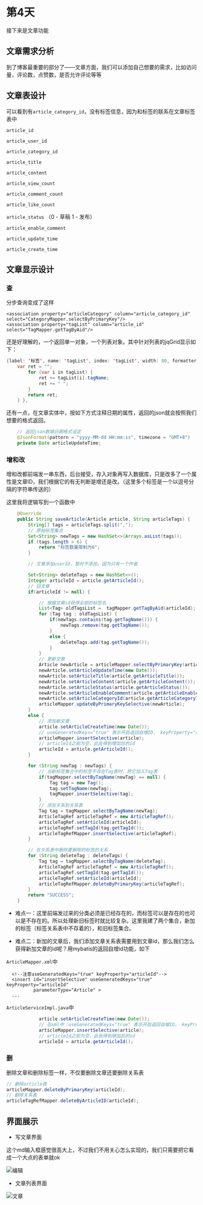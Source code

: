 # 第4天

接下来是文章功能

## 文章需求分析

到了博客最重要的部分了——文章方面，我们可以添加自己想要的需求，比如访问量，评论数，点赞数，是否允许评论等等

## 文章表设计

可以看到有`article_category_id`，没有标签信息，因为和标签的联系在文章标签表中

  `article_id` 
  
  `article_user_id` 
  
  `article_category_id` 
  
  `article_title` 

  `article_content`  
  
   `article_view_count` 
   
  `article_comment_count` 
  
  `article_like_count` 
  
  `article_status` （0 - 草稿 1 - 发布）

  `article_enable_comment` 
  
  `article_update_time`  
  
  `article_create_time` 

## 文章显示设计


### 查

分步查询变成了这样

```
<association property="articleCategory" column="article_category_id" select="CategoryMapper.selectByPrimaryKey"/>
<association property="tagList" column="article_id" select="TagMapper.getTagByAid"/>
```

还是好理解的，一个返回单一对象，一个列表对象。其中针对列表的jqGrid显示如下：

```java
{label: '标签', name: 'tagList', index: 'tagList', width: 80, formatter: function (tagList) {
    var ret = "";
        for (var i in tagList) {
            ret += tagList[i].tagName;
            ret += " ";
        }
        return ret;
    } },
```

还有一点，在文章实体中，按如下方式注释日期的属性，返回的json就会按照我们想要的格式返回。

```java
    // 返回json数据日期格式设定
    @JsonFormat(pattern = "yyyy-MM-dd HH:mm:ss", timezone = "GMT+8")
    private Date articleUpdateTime;
```

### 增和改

增和改都前端发一串东西，后台接受，存入对象再写入数据库，只是改多了一个属性是文章ID，我们根据它的有无判断是增还是改。（这里多个标签是一个以逗号分隔的字符串传送的）

这里我将逻辑写到一个函数中

```java
    @Override
    public String saveArticle(Article article, String articleTags) {
        String[] tags = articleTags.split(",");
        // 原始标签集合
        Set<String> newTags = new HashSet<>(Arrays.asList(tags));
        if (tags.length > 6) {
            return "标签数量限制为6";
        }

        // 文章添加userID，暂时不添加，因为只有一个作者

        Set<String> deleteTags = new HashSet<>();
        Integer articleId = article.getArticleId();
        // 旧文章
        if(articleId != null) {

            // 根据文章id获得全部的标签名
            List<Tag> oldTagsList =  tagMapper.getTagByAid(articleId);
            for (Tag tag : oldTagsList) {
                if(newTags.contains(tag.getTagName())) {
                    newTags.remove(tag.getTagName());
                }
                else {
                    deleteTags.add(tag.getTagName());
                }
            }
            // 更新文章
            Article newArticle = articleMapper.selectByPrimaryKey(articleId);
            newArticle.setArticleUpdateTime(new Date());
            newArticle.setArticleTitle(article.getArticleTitle());
            newArticle.setArticleContent(article.getArticleContent());
            newArticle.setArticleStatus(article.getArticleStatus());
            newArticle.setArticleEnableComment(article.getArticleEnableComment());
            newArticle.setArticleCategoryId(article.getArticleCategoryId());
            articleMapper.updateByPrimaryKeySelective(newArticle);
        }
        else {
            // 添加新文章
            article.setArticleCreateTime(new Date());
            // useGeneratedKeys="true" 表示开启返回自增ID， keyProperty="articleId" 表示返回主键的名字。
            articleMapper.insertSelective(article);
            // articleId之前为空，此处得到增加后的id
            articleId = article.getArticleId();
        }

        for (String newTag : newTags) {
            // 当新标签集合中的标签不存在Tag表时，把它加入Tag表
            if(tagMapper.selectByTagName(newTag) == null) {
                Tag tag = new Tag();
                tag.setTagName(newTag);
                tagMapper.insertSelective(tag);
            }
            // 添加关系到关系表
            Tag tag = tagMapper.selectByTagName(newTag);
            ArticleTagRef articleTagRef = new ArticleTagRef();
            articleTagRef.setArticleId(articleId);
            articleTagRef.setTagId(tag.getTagId());
            articleTagRefMapper.insertSelective(articleTagRef);
        }

        // 在关系表中删除要删除的标签的关系
        for (String deleteTag : deleteTags) {
            Tag tag = tagMapper.selectByTagName(deleteTag);
            ArticleTagRef articleTagRef = new ArticleTagRef();
            articleTagRef.setTagId(tag.getTagId());
            articleTagRef.setArticleId(articleId);
            articleTagRefMapper.deleteByPrimaryKey(articleTagRef);
        }
        return "SUCCESS";
    }
```

- 难点一：这里前端发过来的分类必须是已经存在的，而标签可以是存在的也可以是不存在的。所以处理新旧标签时就比较复杂。这里我建了两个集合，新加的标签（标签关系表中不存着的），和旧标签集合。

- 难点二：新加的文章后，我们添加文章关系表需要用到文章id，那么我们怎么获得新加文章的id呢？用mybatis的返回自增id功能，如下

`ArticleMapper.xml`中

```
  <!--注意useGeneratedKeys="true" keyProperty="articleId"-->
  <insert id="insertSelective" useGeneratedKeys="true" keyProperty="articleId"
          parameterType="Article" >
  ...
```

`ArticleServiceImpl.java`中


```java
            article.setArticleCreateTime(new Date());
            // 在xml中：useGeneratedKeys="true" 表示开启返回自增ID， keyProperty="articleId" 表示返回主键的名字。
            articleMapper.insertSelective(article);
            // articleId之前为空，此处得到增加后的id
            articleId = article.getArticleId();
```

### 删

删除文章和删除标签一样，不仅要删除文章还要删除关系表

```java
// 删除article表
articleMapper.deleteByPrimaryKey(articleId);
// 删除关系表
articleTagRefMapper.deleteByArticleID(articleId);
```


## 界面展示

- 写文章界面

这个md输入框感觉很高大上，不过我们不用关心怎么实现的，我们只需要把它看成一个大点的表单就ok

![编辑](../image/edit.png)

- 文章列表界面

![文章](../image/blog.png)